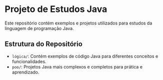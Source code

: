 # Projeto de Estudos Java

Este repositório contém exemplos e projetos utilizados para estudos da linguagem de programação Java.

## Estrutura do Repositório

- `lógica/`: Contém exemplos de código Java para diferentes conceitos e funcionalidades.
- `poo/`: Projetos Java mais complexos e completos para prática e aprendizado.


